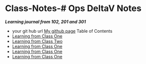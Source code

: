 # Class-Notes-# Ops DeltaV Notes 
***Learning journal from 102, 201 and 301***
- your git hub url
[My github page](kaylalh.github.io/class-notes)
Table of Contents
- [Learning from Class One](/class1.md)
- [Learning from Class Two](/class2.md)
- [Learning from Class One](/class3.md)
- [Learning from Class One](/class4.md)
- [Learning from Class One](/class5.md)
